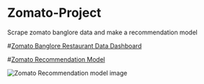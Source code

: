 # Zomato-Project
Scrape zomato banglore data and make a recommendation model 

#[Zomato Banglore Restaurant Data Dashboard](https://public.tableau.com/app/profile/anurag.pandey6125/viz/Book1_16712213894590/Dashboard1?publish=yes)

#[Zomato Recommendation Model](file:///E:/Users/Admin/Documents/zomato%20project/index.html)

![Zomato Recommendation model image](https://user-images.githubusercontent.com/121145076/208847315-7cc8a04a-a50c-4f48-8132-da6bb8e7b265.JPG)
